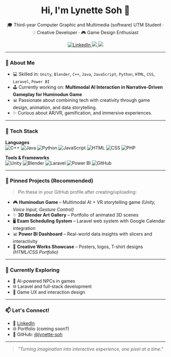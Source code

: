 <h1 align="center">Hi, I'm Lynette Soh 👋</h1>
<p align="center">
  🎓 Third-year Computer Graphic and Multimedia (software) UTM Student · 💡 Creative Developer · 🎮 Game Design Enthusiast
</p>

<p align="center">
  <a href="https://www.linkedin.com/in/lynette-soh">
    <img src="https://img.shields.io/badge/LinkedIn-blue?style=flat&logo=linkedin&logoColor=white" alt="LinkedIn" />
  </a>
  <a href="https://www.instagram.com/Lspn20_">
    <img src="https://img.shields.io/badge/Instagram-E4405F?style=for-the-badge&logo=instagram&logoColor=white" />
  </a>
 <a href="https://x.com/lspnspn">
    <img src="https://upload.wikimedia.org/wikipedia/commons/6/60/X_Logo_2023.svg"/>
  </a>
</p>

---

### 🧠 About Me
- 💻 Skilled in: `Unity`, `Blender`, `C++`, `Java`, `JavaScript`, `Python`, `HTML`, `CSS`, `Laravel`, `Power BI`
- 🕹️ Currently working on: **Multimodal AI Interaction in Narrative-Driven Gameplay for Huminodun Game**
- 📊 Passionate about combining tech with creativity through game design, animation, and data storytelling.
- ✨ Curious about AR/VR, gamification, and immersive experiences.

---

### 🚀 Tech Stack

**Languages**  
![C++](https://img.shields.io/badge/C%2B%2B-00599C?style=flat&logo=c%2B%2B&logoColor=white)
![Java](https://img.shields.io/badge/Java-ED8B00?style=flat&logo=java&logoColor=white)
![Python](https://img.shields.io/badge/Python-3776AB?style=flat&logo=python&logoColor=white)
![JavaScript](https://img.shields.io/badge/JavaScript-F7DF1E?style=flat&logo=javascript&logoColor=black)
![HTML](https://img.shields.io/badge/HTML5-E34F26?style=flat&logo=html5&logoColor=white)
![CSS](https://img.shields.io/badge/CSS3-1572B6?style=flat&logo=css3&logoColor=white)
![PHP](https://img.shields.io/badge/PHP-777BB4?style=flat&logo=php&logoColor=white)

**Tools & Frameworks**  
![Unity](https://img.shields.io/badge/Unity-100000?style=flat&logo=unity&logoColor=white)
![Blender](https://img.shields.io/badge/Blender-F5792A?style=flat&logo=blender&logoColor=white)
![Laravel](https://img.shields.io/badge/Laravel-F9322C?style=flat&logo=laravel&logoColor=white)
![Power BI](https://img.shields.io/badge/Power%20BI-F2C811?style=flat&logo=powerbi&logoColor=black)
![GitHub](https://img.shields.io/badge/GitHub-181717?style=flat&logo=github&logoColor=white)

---

### 📌 Pinned Projects (Recommended)
> Pin these in your GitHub profile after creating/uploading:

- 🎮 **Huminodun Game** – Multimodal AI + VR storytelling game *(Unity, Voice Input, Gesture Control)*  
- ✨ **3D Blender Art Gallery** – Portfolio of animated 3D scenes  
- 🖥️ **Exam Scheduling System** – Laravel web system with Google Calendar integration  
- 📊 **Power BI Dashboard** – Real-world data insights with slicers and interactivity  
- 👕 **Creative Works Showcase** – Posters, logos, T-shirt designs *(HTML/CSS Portfolio)*

---

### 🌱 Currently Exploring
- 🧠 AI-powered NPCs in games  
- 🌐 Laravel and full-stack development  
- 🧩 Game UX and interaction design

---

### 📫 Let's Connect!

- 🔗 [LinkedIn](https://www.linkedin.com/in/lynette-soh)
- 🌐 Portfolio (coming soon?)
- 🐙 GitHub: [@lynette-soh](https://github.com/lynette-soh)

---

> *"Turning imagination into interactive experience, one pixel at a time."*

